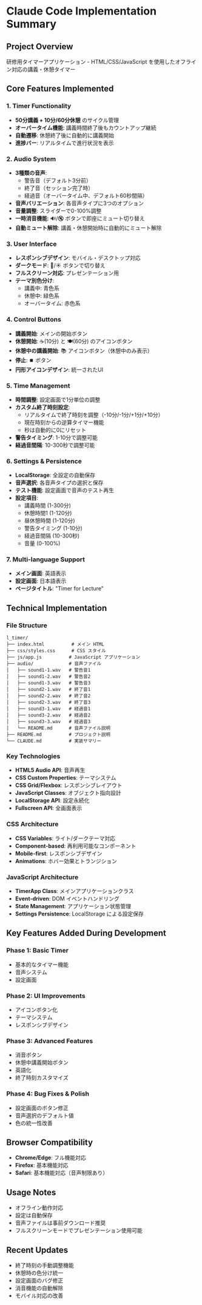 # Claude Code Implementation Summary

## Project Overview
研修用タイマーアプリケーション - HTML/CSS/JavaScript を使用したオフライン対応の講義・休憩タイマー

## Core Features Implemented

### 1. Timer Functionality
- **50分講義 + 10分/60分休憩** のサイクル管理
- **オーバータイム機能**: 講義時間終了後もカウントアップ継続
- **自動遷移**: 休憩終了後に自動的に講義開始
- **進捗バー**: リアルタイムで進行状況を表示

### 2. Audio System
- **3種類の音声**:
  - 警告音（デフォルト3分前）
  - 終了音（セッション完了時）
  - 経過音（オーバータイム中、デフォルト60秒間隔）
- **音声バリエーション**: 各音声タイプに3つのオプション
- **音量調整**: スライダーで0-100%調整
- **一時消音機能**: 🔊/🔇 ボタンで即座にミュート切り替え
- **自動ミュート解除**: 講義・休憩開始時に自動的にミュート解除

### 3. User Interface
- **レスポンシブデザイン**: モバイル・デスクトップ対応
- **ダークモード**: 🌙/☀️ ボタンで切り替え
- **フルスクリーン対応**: プレゼンテーション用
- **テーマ別色分け**:
  - 講義中: 青色系
  - 休憩中: 緑色系
  - オーバータイム: 赤色系

### 4. Control Buttons
- **講義開始**: メインの開始ボタン
- **休憩開始**: ☕(10分) と 🍽️(60分) のアイコンボタン
- **休憩中の講義開始**: 📚 アイコンボタン（休憩中のみ表示）
- **停止**: ⏹️ ボタン
- **円形アイコンデザイン**: 統一されたUI

### 5. Time Management
- **時間調整**: 設定画面で1分単位の調整
- **カスタム終了時刻設定**: 
  - リアルタイムで終了時刻を調整（-10分/-1分/+1分/+10分）
  - 現在時刻からの逆算タイマー機能
  - 秒は自動的に0にリセット
- **警告タイミング**: 1-10分で調整可能
- **経過音間隔**: 10-300秒で調整可能

### 6. Settings & Persistence
- **LocalStorage**: 全設定の自動保存
- **音声選択**: 各音声タイプの選択と保存
- **テスト機能**: 設定画面で音声のテスト再生
- **設定項目**:
  - 講義時間 (1-300分)
  - 休憩時間1 (1-120分)
  - 昼休憩時間 (1-120分)
  - 警告タイミング (1-10分)
  - 経過音間隔 (10-300秒)
  - 音量 (0-100%)

### 7. Multi-language Support
- **メイン画面**: 英語表示
- **設定画面**: 日本語表示
- **ページタイトル**: "Timer for Lecture"

## Technical Implementation

### File Structure
```
l_timer/
├── index.html          # メイン HTML
├── css/styles.css      # CSS スタイル
├── js/app.js          # JavaScript アプリケーション
├── audio/             # 音声ファイル
│   ├── sound1-1.wav   # 警告音1
│   ├── sound1-2.wav   # 警告音2
│   ├── sound1-3.wav   # 警告音3
│   ├── sound2-1.wav   # 終了音1
│   ├── sound2-2.wav   # 終了音2
│   ├── sound2-3.wav   # 終了音3
│   ├── sound3-1.wav   # 経過音1
│   ├── sound3-2.wav   # 経過音2
│   ├── sound3-3.wav   # 経過音3
│   └── README.md      # 音声ファイル説明
├── README.md          # プロジェクト説明
└── CLAUDE.md          # 実装サマリー
```

### Key Technologies
- **HTML5 Audio API**: 音声再生
- **CSS Custom Properties**: テーマシステム
- **CSS Grid/Flexbox**: レスポンシブレイアウト
- **JavaScript Classes**: オブジェクト指向設計
- **LocalStorage API**: 設定永続化
- **Fullscreen API**: 全画面表示

### CSS Architecture
- **CSS Variables**: ライト/ダークテーマ対応
- **Component-based**: 再利用可能なコンポーネント
- **Mobile-first**: レスポンシブデザイン
- **Animations**: ホバー効果とトランジション

### JavaScript Architecture
- **TimerApp Class**: メインアプリケーションクラス
- **Event-driven**: DOM イベントハンドリング
- **State Management**: アプリケーション状態管理
- **Settings Persistence**: LocalStorage による設定保存

## Key Features Added During Development

### Phase 1: Basic Timer
- 基本的なタイマー機能
- 音声システム
- 設定画面

### Phase 2: UI Improvements
- アイコンボタン化
- テーマシステム
- レスポンシブデザイン

### Phase 3: Advanced Features
- 消音ボタン
- 休憩中講義開始ボタン
- 英語化
- 終了時刻カスタマイズ

### Phase 4: Bug Fixes & Polish
- 設定画面のボタン修正
- 音声選択のデフォルト値
- 色の統一性改善

## Browser Compatibility
- **Chrome/Edge**: フル機能対応
- **Firefox**: 基本機能対応
- **Safari**: 基本機能対応（音声制限あり）

## Usage Notes
- オフライン動作対応
- 設定は自動保存
- 音声ファイルは事前ダウンロード推奨
- フルスクリーンモードでプレゼンテーション使用可能

## Recent Updates
- 終了時刻の手動調整機能
- 休憩時の色分け統一
- 設定画面のバグ修正
- 消音機能の自動解除
- モバイル対応の改善